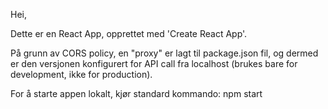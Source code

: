 Hei,

Dette er en React App, opprettet med 'Create React App'.

På grunn av CORS policy, en "proxy" er lagt til package.json fil, og dermed er den versjonen konfigurert for API call fra localhost (brukes bare for development, ikke for production).

For å starte appen lokalt, kjør standard kommando:
npm start

 
